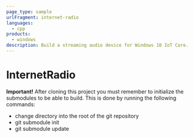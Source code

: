 ```yaml
---
page_type: sample
urlFragment: internet-radio
languages: 
  - cpp
products:
  - windows
description: Build a streaming audio device for Windows 10 IoT Core.
---
```


# InternetRadio

**Important!** After cloning this project you must remember to initialize the submodules to be able to build.
This is done by running the following commands:

* change directory into the root of the git repository
* git submodule init
* git submodule update

